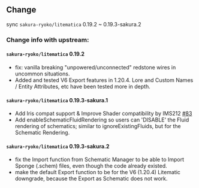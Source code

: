 ## Change
sync `sakura-ryoko/litematica` 0.19.2 ~ 0.19.3-sakura.2
### Change info with upstream:
#### `sakura-ryoko/litematica` 0.19.2
- fix: vanilla breaking "unpowered/unconnected" redstone wires in uncommon situations.
- Added and tested V6 Export features in 1.20.4. Lore and Custom Names / Entity Attributes, etc have been tested more in depth.
#### `sakura-ryoko/litematica` 0.19.3-sakura.1
- Add Iris compat support & Improve Shader compatibility by IMS212 [#83](https://github.com/sakura-ryoko/litematica/pull/83)
- Add enableSchematicFluidRendering so users can 'DISABLE' the Fluid rendering of schematics; similar to ignoreExistingFluids, but for the Schematic Rendering.
#### `sakura-ryoko/litematica` 0.19.3-sakura.2
- fix the Import function from Schematic Manager to be able to Import Sponge (.schem) files, even though the code already existed.
- make the default Export function to be for the V6 (1.20.4) Litematic downgrade, because the Export as Schematic does not work.